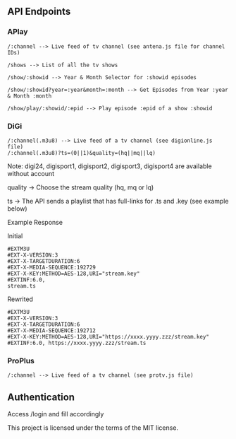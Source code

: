 ## API Endpoints
### APlay
```
/:channel --> Live feed of tv channel (see antena.js file for channel IDs)

/shows --> List of all the tv shows

/show/:showid --> Year & Month Selector for :showid episodes

/show/:showid?year=:year&month=:month --> Get Episodes from Year :year & Month :month

/show/play/:showid/:epid --> Play episode :epid of a show :showid

```
### DiGi
```
/:channel(.m3u8) --> Live feed of a tv channel (see digionline.js file)
/:channel(.m3u8)?ts=(0||1)&quality=(hq||mq||lq)
```
Note: digi24, digisport1, digisport2, digisport3, digisport4 are available without account

quality -> Choose the stream quality (hq, mq or lq)

ts -> The API sends a playlist that has full-links for .ts and .key (see example below)

Example Response

Initial
```
#EXTM3U
#EXT-X-VERSION:3
#EXT-X-TARGETDURATION:6
#EXT-X-MEDIA-SEQUENCE:192729
#EXT-X-KEY:METHOD=AES-128,URI="stream.key"
#EXTINF:6.0,
stream.ts
```

Rewrited
```
#EXTM3U 
#EXT-X-VERSION:3 
#EXT-X-TARGETDURATION:6
#EXT-X-MEDIA-SEQUENCE:192712
#EXT-X-KEY:METHOD=AES-128,URI="https://xxxx.yyyy.zzz/stream.key"
#EXTINF:6.0, https://xxxx.yyyy.zzz/stream.ts
```
### ProPlus
```
/:channel --> Live feed of a tv channel (see protv.js file)
```
## Authentication

Access /login and fill accordingly

This project is licensed under the terms of the MIT license.
